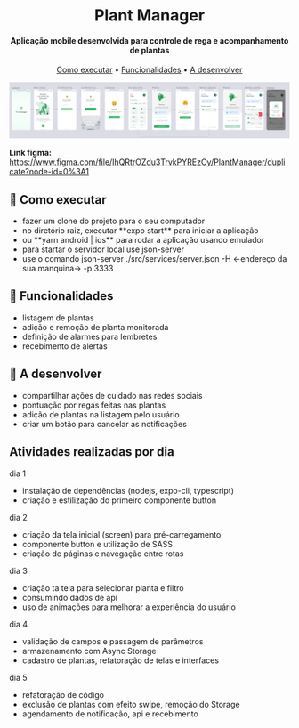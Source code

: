 
<h1 align="center">
  Plant Manager
</h1>

<h4 align="center">Aplicação mobile desenvolvida para controle de rega e acompanhamento de plantas</h4>

<p align="center">
  <a href="#como-executar">Como executar</a> •
  <a href="#funcionalidades">Funcionalidades</a> •
  <a href="#a-desenvolver">A desenvolver</a>
</p>

![](https://github.com/0rakul0/GerenciamentoDeIrrigacao/blob/main/assets/preview.png)

**Link figma:** https://www.figma.com/file/IhQRtrOZdu3TrvkPYREzOy/PlantManager/duplicate?node-id=0%3A1

## 🚀 Como executar
<ul>
  <li> fazer um clone do projeto para o seu computador </li>
  <li> no diretório raiz, executar **expo start** para iniciar a aplicação </li>
  <li> ou **yarn android | ios** para rodar a aplicação usando emulador </li>
  <li> para startar o servidor local use json-server </li>
  <li> use o comando json-server ./src/services/server.json -H <-endereço da sua manquina-> -p 3333 </li>
</ul>

## 💬 Funcionalidades
<ul>
  <li>listagem de plantas</li>
  <li>adição e remoção de planta monitorada</li>
  <li>definição de alarmes para lembretes</li>
  <li>recebimento de alertas</li>
</ul>

## 🔧 A desenvolver
<ul>
  <li>compartilhar ações de cuidado nas redes sociais</li>
  <li>pontuação por regas feitas nas plantas</li>
  <li>adição de plantas na listagem pelo usuário</li>
  <li>criar um botão para cancelar as notificações</li>
</ul>

## Atividades realizadas por dia
dia 1
- instalação de dependências (nodejs, expo-cli, typescript)
- criação e estilização do primeiro componente button

dia 2
- criação da tela inicial (screen) para pré-carregamento
- componente button e utilização de SASS
- criação de páginas e navegação entre rotas

dia 3 
- criação ta tela para selecionar planta e filtro
- consumindo dados de api
- uso de animações para melhorar a experiência do usuário

dia 4
- validação de campos e passagem de parâmetros
- armazenamento com Async Storage
- cadastro de plantas, refatoração de telas e interfaces

dia 5
- refatoração de código
- exclusão de plantas com efeito swipe, remoção do Storage
- agendamento de notificação, api e recebimento
